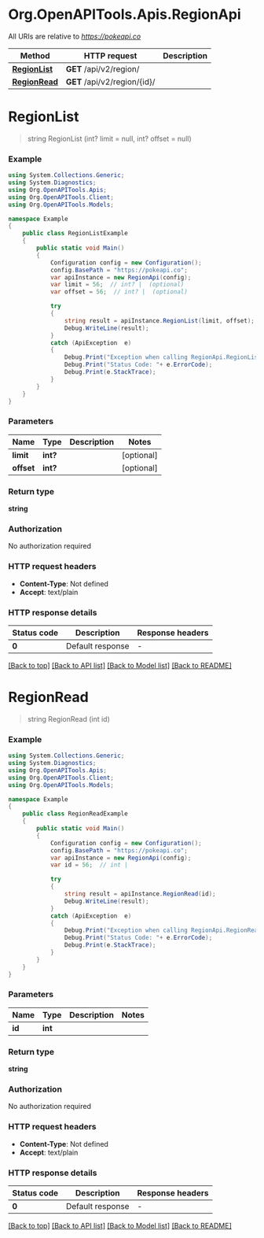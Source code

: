 # Org.OpenAPITools.Apis.RegionApi

All URIs are relative to *https://pokeapi.co*

Method | HTTP request | Description
------------- | ------------- | -------------
[**RegionList**](RegionApi.md#regionlist) | **GET** /api/v2/region/ | 
[**RegionRead**](RegionApi.md#regionread) | **GET** /api/v2/region/{id}/ | 


<a name="regionlist"></a>
# **RegionList**
> string RegionList (int? limit = null, int? offset = null)



### Example
```csharp
using System.Collections.Generic;
using System.Diagnostics;
using Org.OpenAPITools.Apis;
using Org.OpenAPITools.Client;
using Org.OpenAPITools.Models;

namespace Example
{
    public class RegionListExample
    {
        public static void Main()
        {
            Configuration config = new Configuration();
            config.BasePath = "https://pokeapi.co";
            var apiInstance = new RegionApi(config);
            var limit = 56;  // int? |  (optional) 
            var offset = 56;  // int? |  (optional) 

            try
            {
                string result = apiInstance.RegionList(limit, offset);
                Debug.WriteLine(result);
            }
            catch (ApiException  e)
            {
                Debug.Print("Exception when calling RegionApi.RegionList: " + e.Message );
                Debug.Print("Status Code: "+ e.ErrorCode);
                Debug.Print(e.StackTrace);
            }
        }
    }
}
```

### Parameters

Name | Type | Description  | Notes
------------- | ------------- | ------------- | -------------
 **limit** | **int?**|  | [optional] 
 **offset** | **int?**|  | [optional] 

### Return type

**string**

### Authorization

No authorization required

### HTTP request headers

 - **Content-Type**: Not defined
 - **Accept**: text/plain


### HTTP response details
| Status code | Description | Response headers |
|-------------|-------------|------------------|
| **0** | Default response |  -  |

[[Back to top]](#) [[Back to API list]](../README.md#documentation-for-api-endpoints) [[Back to Model list]](../README.md#documentation-for-models) [[Back to README]](../README.md)

<a name="regionread"></a>
# **RegionRead**
> string RegionRead (int id)



### Example
```csharp
using System.Collections.Generic;
using System.Diagnostics;
using Org.OpenAPITools.Apis;
using Org.OpenAPITools.Client;
using Org.OpenAPITools.Models;

namespace Example
{
    public class RegionReadExample
    {
        public static void Main()
        {
            Configuration config = new Configuration();
            config.BasePath = "https://pokeapi.co";
            var apiInstance = new RegionApi(config);
            var id = 56;  // int | 

            try
            {
                string result = apiInstance.RegionRead(id);
                Debug.WriteLine(result);
            }
            catch (ApiException  e)
            {
                Debug.Print("Exception when calling RegionApi.RegionRead: " + e.Message );
                Debug.Print("Status Code: "+ e.ErrorCode);
                Debug.Print(e.StackTrace);
            }
        }
    }
}
```

### Parameters

Name | Type | Description  | Notes
------------- | ------------- | ------------- | -------------
 **id** | **int**|  | 

### Return type

**string**

### Authorization

No authorization required

### HTTP request headers

 - **Content-Type**: Not defined
 - **Accept**: text/plain


### HTTP response details
| Status code | Description | Response headers |
|-------------|-------------|------------------|
| **0** | Default response |  -  |

[[Back to top]](#) [[Back to API list]](../README.md#documentation-for-api-endpoints) [[Back to Model list]](../README.md#documentation-for-models) [[Back to README]](../README.md)

